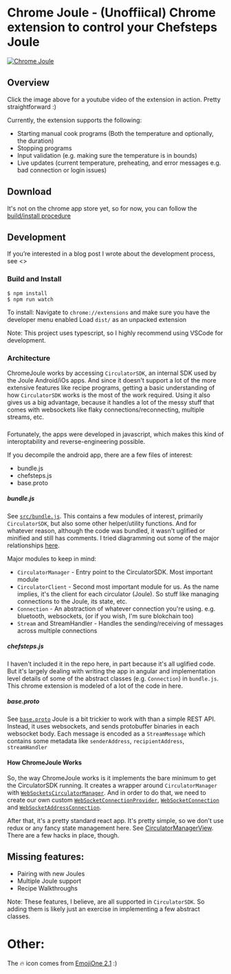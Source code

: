 # Chrome Joule - (Unoffiical) Chrome extension to control your Chefsteps Joule
[![Chrome Joule ](https://i.imgur.com/ru521YW.png)](https://www.youtube.com/watch?v=goPv_ClIndM "Chrome Joule Video")
## Overview
Click the image above for a youtube video of the extension in action. Pretty straightforward :)

Currently, the extension supports the following:
* Starting manual cook programs (Both the temperature and optionally, the duration)
* Stopping programs
* Input validation (e.g. making sure the temperature is in bounds)
* Live updates (current temperature, preheating, and error messages e.g. bad connection or login issues)

## Download 
It's not on the chrome app store yet, so for now, you can follow the [build/install procedure](#build-and-install)

## Development
If you’re interested in a blog post I wrote about the development process, see <>

### Build and Install

```
$ npm install
$ npm run watch
```
To install:
Navigate to `chrome://extensions` and make sure you have the developer menu enabled
Load `dist/` as an unpacked extension

Note: This project uses typescript, so I highly recommend using VSCode for development.

### Architecture
ChromeJoule works by accessing `CirculatorSDK`, an internal SDK used by the Joule Android/iOs apps. And since it doesn't support a lot of the more extensive features like recipe programs, getting a basic understanding of how `CirculatorSDK` works is the most of the work required. Using it also gives us a big advantage, because it handles a lot of the messy stuff that comes with websockets like flaky connections/reconnecting, multiple streams, etc.

###  
Fortunately, the apps were developed in javascript, which makes this kind of interoptability and reverse-engineering possible.

If you decompile the android app, there are a few files of interest:
* bundle.js
* chefsteps.js
* base.proto

##### bundle.js
See [`src/bundle.js`](https://github.com/dennisli92/chromeJoule/blob/master/src/bundle.js). This contains a few modules of interest, primarily `CirculatorSDK`, but also some other helper/utility functions. And for whatever reason, although the code was bundled, it wasn't uglified or minified and still has comments. I tried diagramming out some of the major relationships [here](https://i.imgur.com/QFgDqay.png).

Major modules to keep in mind:
* `CirculatorManager` - Entry point to the CirculatorSDK. Most important module
* `CirculatorClient` - Second most important module for us. As the name implies, it's the client for each circulator (Joule). So stuff like managing connections to the Joule, its state, etc.
* `Connection` - An abstraction of whatever connection you're using. e.g. bluetooth, websockets, (or if you wish, I'm sure blokchain too)
* `Stream` and StreamHandler - Handles the sending/receiving of messages across multiple connections

##### chefsteps.js
I haven't included it in the repo here, in part because it's all uglified code. But it's largely dealing with writing the app in angular and implementation level details of some of the abstract classes (e.g. `Connection`) in `bundle.js`. This chrome extension is modeled of a lot of the code in here.

##### base.proto
See [`base.proto`](https://github.com/dennisli92/chromeJoule/blob/master/dist/protobuf-files/base.proto)
Joule is a bit trickier to work with than a simple REST API. Instead, it uses websockets, and sends protobuffer binaries in each websocket body. Each message is encoded as a `StreamMessage` which contains some metadata like `senderAddress`, `recipientAddress`, `streamHandler`

#### How ChromeJoule Works
So, the way ChromeJoule works is it implements the bare minimum to get the CirculatorSDK running. It creates a wrapper around `CirculatorManager` with [`WebSocketsCirculatorManager`](https://github.com/dennisli92/chromeJoule/blob/master/src/WebSocketsCirculatorManager.ts). And in order to do that, we need to create our own custom [`WebSocketConnectionProvider`](https://github.com/dennisli92/chromeJoule/blob/master/src/WebSocketConnectionProvider.ts), [`WebSocketConnection`](https://github.com/dennisli92/chromeJoule/blob/master/src/WebSocketConnection.ts) and [`WebSocketAddressConnection`](https://github.com/dennisli92/chromeJoule/blob/master/src/WebSocketAddressConnection.ts).

After that, it's a pretty standard react app. It's pretty simple, so we don't use redux or any fancy state management here. See [CirculatorManagerView](https://github.com/dennisli92/chromeJoule/blob/master/src/CirculatorManagerView.tsx). There are a few hacks in place, though.

## Missing features:
* Pairing with new Joules
* Multiple Joule support
* Recipe Walkthroughs

Note: These features, I believe, are all supported in `CirculatorSDK`. So adding them is likely just an exercise in implementing a few abstract classes. 

# Other: 
The 🔥 icon comes from [EmojiOne 2.1](https://github.com/emojione/emojione) :)
